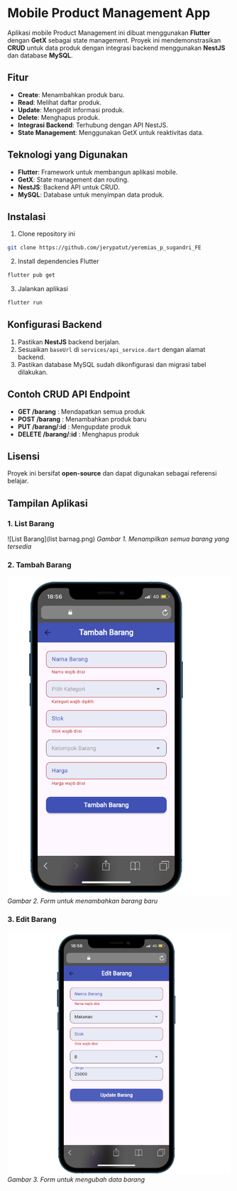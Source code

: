 # Mobile Product Management App

Aplikasi mobile Product Management ini dibuat menggunakan **Flutter** dengan **GetX** sebagai state management. Proyek ini mendemonstrasikan **CRUD** untuk data produk dengan integrasi backend menggunakan **NestJS** dan database **MySQL**.

## Fitur

* **Create**: Menambahkan produk baru.
* **Read**: Melihat daftar produk.
* **Update**: Mengedit informasi produk.
* **Delete**: Menghapus produk.
* **Integrasi Backend**: Terhubung dengan API NestJS.
* **State Management**: Menggunakan GetX untuk reaktivitas data.


## Teknologi yang Digunakan

* **Flutter**: Framework untuk membangun aplikasi mobile.
* **GetX**: State management dan routing.
* **NestJS**: Backend API untuk CRUD.
* **MySQL**: Database untuk menyimpan data produk.


## Instalasi

1. Clone repository ini

```bash
git clone https://github.com/jerypatut/yeremias_p_sugandri_FE
```

2. Install dependencies Flutter

```bash
flutter pub get
```

3. Jalankan aplikasi

```bash
flutter run
```

## Konfigurasi Backend

1. Pastikan **NestJS** backend berjalan.
2. Sesuaikan `baseUrl` di `services/api_service.dart` dengan alamat backend.
3. Pastikan database MySQL sudah dikonfigurasi dan migrasi tabel dilakukan.

## Contoh CRUD API Endpoint

* **GET /barang** : Mendapatkan semua produk
* **POST /barang** : Menambahkan produk baru
* **PUT /barang/\:id** : Mengupdate produk
* **DELETE /barang/\:id** : Menghapus produk

## Lisensi

Proyek ini bersifat **open-source** dan dapat digunakan sebagai referensi belajar.


## Tampilan Aplikasi

### 1. List Barang
![List Barang](list barnag.png)
*Gambar 1. Menampilkan semua barang yang tersedia*

### 2. Tambah Barang
![Tambah Barang](tambahbarang.png)
*Gambar 2. Form untuk menambahkan barang baru*

### 3. Edit Barang
![Edit Barang](updatebarang.png)
*Gambar 3. Form untuk mengubah data barang*
